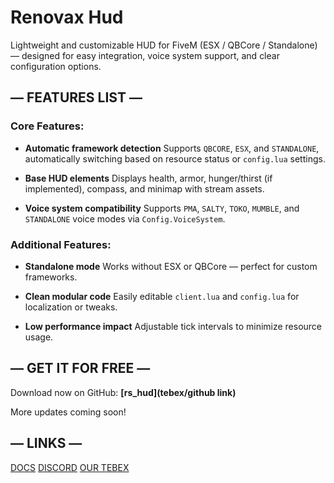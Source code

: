 # Renovax Hud

Lightweight and customizable HUD for FiveM (ESX / QBCore / Standalone) — designed for easy integration, voice system support, and clear configuration options.


## — FEATURES LIST —

### Core Features:

* **Automatic framework detection**
  Supports `QBCORE`, `ESX`, and `STANDALONE`, automatically switching based on resource status or `config.lua` settings.

* **Base HUD elements**
  Displays health, armor, hunger/thirst (if implemented), compass, and minimap with stream assets.

* **Voice system compatibility**
  Supports `PMA`, `SALTY`, `TOKO`, `MUMBLE`, and `STANDALONE` voice modes via `Config.VoiceSystem`.


### Additional Features:

* **Standalone mode**
  Works without ESX or QBCore — perfect for custom frameworks.

* **Clean modular code**
  Easily editable `client.lua` and `config.lua` for localization or tweaks.

* **Low performance impact**
  Adjustable tick intervals to minimize resource usage.


## — GET IT FOR FREE —

Download now on GitHub:
**[rs_hud](tebex/github link)**

More updates coming soon!


## — LINKS —

[DOCS](https://app.gitbook.com/o/4DwcdeVBw8rdFYtMQhhO/s/qVsHNSXvXoOd68nDqckz/~/changes/14/nobody/hud)
[DISCORD](https://discord.gg/8MD4seBSMR)
[OUR TEBEX](https://renovax-scripts.tebex.io/)
